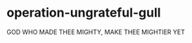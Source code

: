 operation-ungrateful-gull
=========================

GOD WHO MADE THEE MIGHTY, MAKE THEE MIGHTIER YET

